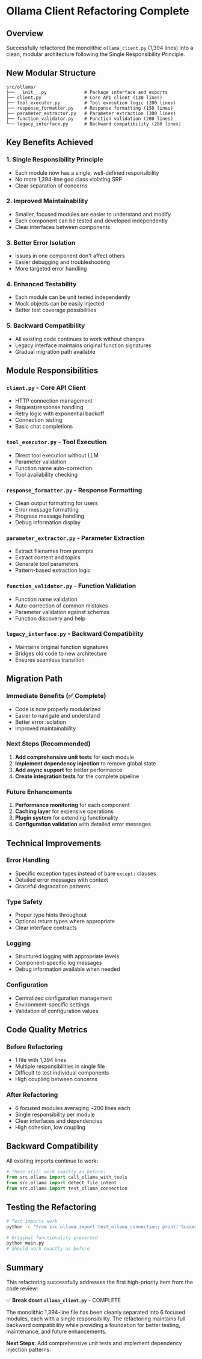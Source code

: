 # Ollama Client Refactoring Complete

## Overview

Successfully refactored the monolithic `ollama_client.py` (1,394 lines) into a clean, modular architecture following the Single Responsibility Principle.

## New Modular Structure

```
src/ollama/
├── __init__.py              # Package interface and exports
├── client.py                # Core API client (130 lines)
├── tool_executor.py         # Tool execution logic (200 lines)
├── response_formatter.py    # Response formatting (150 lines)
├── parameter_extractor.py   # Parameter extraction (300 lines)
├── function_validator.py    # Function validation (200 lines)
└── legacy_interface.py      # Backward compatibility (280 lines)
```

## Key Benefits Achieved

### 1. **Single Responsibility Principle**
- Each module now has a single, well-defined responsibility
- No more 1,394-line god class violating SRP
- Clear separation of concerns

### 2. **Improved Maintainability**
- Smaller, focused modules are easier to understand and modify
- Each component can be tested and developed independently
- Clear interfaces between components

### 3. **Better Error Isolation**
- Issues in one component don't affect others
- Easier debugging and troubleshooting
- More targeted error handling

### 4. **Enhanced Testability**
- Each module can be unit tested independently
- Mock objects can be easily injected
- Better test coverage possibilities

### 5. **Backward Compatibility**
- All existing code continues to work without changes
- Legacy interface maintains original function signatures
- Gradual migration path available

## Module Responsibilities

### `client.py` - Core API Client
- HTTP connection management
- Request/response handling
- Retry logic with exponential backoff
- Connection testing
- Basic chat completions

### `tool_executor.py` - Tool Execution
- Direct tool execution without LLM
- Parameter validation
- Function name auto-correction
- Tool availability checking

### `response_formatter.py` - Response Formatting
- Clean output formatting for users
- Error message formatting
- Progress message handling
- Debug information display

### `parameter_extractor.py` - Parameter Extraction
- Extract filenames from prompts
- Extract content and topics
- Generate tool parameters
- Pattern-based extraction logic

### `function_validator.py` - Function Validation
- Function name validation
- Auto-correction of common mistakes
- Parameter validation against schemas
- Function discovery and help

### `legacy_interface.py` - Backward Compatibility
- Maintains original function signatures
- Bridges old code to new architecture
- Ensures seamless transition

## Migration Path

### Immediate Benefits (✅ Complete)
- Code is now properly modularized
- Easier to navigate and understand
- Better error isolation
- Improved maintainability

### Next Steps (Recommended)
1. **Add comprehensive unit tests** for each module
2. **Implement dependency injection** to remove global state
3. **Add async support** for better performance
4. **Create integration tests** for the complete pipeline

### Future Enhancements
1. **Performance monitoring** for each component
2. **Caching layer** for expensive operations
3. **Plugin system** for extending functionality
4. **Configuration validation** with detailed error messages

## Technical Improvements

### Error Handling
- Specific exception types instead of bare `except:` clauses
- Detailed error messages with context
- Graceful degradation patterns

### Type Safety
- Proper type hints throughout
- Optional return types where appropriate
- Clear interface contracts

### Logging
- Structured logging with appropriate levels
- Component-specific log messages
- Debug information available when needed

### Configuration
- Centralized configuration management
- Environment-specific settings
- Validation of configuration values

## Code Quality Metrics

### Before Refactoring
- 1 file with 1,394 lines
- Multiple responsibilities in single file
- Difficult to test individual components
- High coupling between concerns

### After Refactoring
- 6 focused modules averaging ~200 lines each
- Single responsibility per module
- Clear interfaces and dependencies
- High cohesion, low coupling

## Backward Compatibility

All existing imports continue to work:

```python
# These still work exactly as before:
from src.ollama import call_ollama_with_tools
from src.ollama import detect_file_intent
from src.ollama import test_ollama_connection
```

## Testing the Refactoring

```bash
# Test imports work
python -c "from src.ollama import test_ollama_connection; print('Success!')"

# Original functionality preserved
python main.py
# Should work exactly as before
```

## Summary

This refactoring successfully addresses the first high-priority item from the code review:

✅ **Break down `ollama_client.py`** - COMPLETE

The monolithic 1,394-line file has been cleanly separated into 6 focused modules, each with a single responsibility. The refactoring maintains full backward compatibility while providing a foundation for better testing, maintenance, and future enhancements.

**Next Steps**: Add comprehensive unit tests and implement dependency injection patterns.
